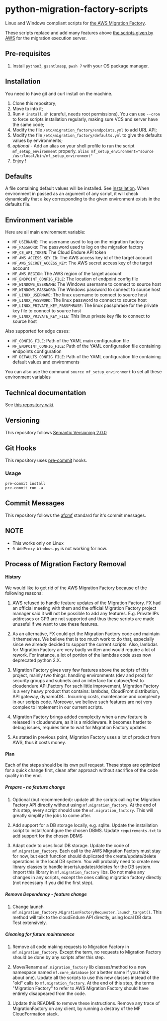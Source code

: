 # python-migration-factory-scripts

Linux and Windows compliant scripts for [the AWS Migration Factory](https://docs.aws.amazon.com/solutions/latest/aws-cloudendure-migration-factory-solution/welcome.html).

These scripts replace and add many features above [the scripts given by AWS](https://github.com/awslabs/aws-cloudendure-migration-factory-solution/blob/master/source/automation-scripts.zip) for the migration execution server.

## Pre-requisites

1. Install `python3`, `gssntlmssp`, `pwsh 7` with your OS package manager.

## Installation

You need to have git and curl install on the machine.

1. Clone this repository;
1. Move to into it;
1. Run `# install.sh` (careful, needs root permissions). You can use `--cron` to force scripts installation regularly, making sure VCS and server have the same code;
1. Modify the file `/etc/migration_factory/endpoints.yml` to add URL API;
1. Modify the file `/etc/migration_factory/defaults.yml` to give the defaults values by environments;
1. *optional* - Add an alias on your shell profile to run the script `mf_setup_environment` properly. `alias mf_setup_environment="source /usr/local/bin/mf_setup_environment"`
1. Enjoy !

## Defaults

A file containing default values will be installed. See [installation](#installation).
When environment in passed as an argument of any script, it will check dynamically that a key corresponding to the given environment exists in the defaults file.

## Environment variable

Here are all main environment variable:

* `MF_USERNAME`: The username used to log on the migration factory
* `MF_PASSWORD`: The password used to log on the migration factory
* `MF_CE_API_TOKEN`: The Cloud Endure API token
* `MF_AWS_ACCESS_KEY_ID`: The AWS access key id of the target account
* `MF_AWS_SECRET_ACCESS_KEY`: The AWS secret access key of the target account
* `MF_AWS_REGION`: The AWS region of the target account
* `MF_ENDPOINT_CONFIG_FILE`: The location of endpoint config file
* `MF_WINDOWS_USERNAME`: The Windows username to connect to source host
* `MF_WINDOWS_PASSWORD`: The Windows password to connect to source host
* `MF_LINUX_USERNAME`: The linux username to connect to source host
* `MF_LINUX_PASSWORD`: The linux password to connect to source host
* `MF_LINUX_PRIVATE_KEY_PASSPHRASE`: The linux passphrase for the private key file to connect to source host
* `MF_LINUX_PRIVATE_KEY_FILE`: This linux private key file to connect to source host


Also supported for edge cases:

* `MF_CONFIG_FILE`: Path of the YAML main configuration file
* `MF_ENDPOINT_CONFIG_FILE`: Path of the YAML configuration file containing endpoints configuration
* `MF_DEFAULTS_CONFIG_FILE`: Path of the YAML configuration file containing default values and environments

You can also use the command `source mf_setup_environment` to set all these environment variables

## Technical documentation

See [this repository wiki](https://github.com/FXinnovation/fx-python-migration-factory-scripts/wiki).

## Versioning
This repository follows [Semantic Versioning 2.0.0](https://semver.org/)

## Git Hooks
This repository uses [pre-commit](https://pre-commit.com/) hooks.

### Usage

```
pre-commit install
pre-commit run -a
```

## Commit Messages

This repository follows the [afcmf](https://github.com/FXinnovation/fx-pre-commit-afcmf) standard for it's commit messages.

## NOTE

* This works only on Linux
* `0-AddProxy-Windows.py` is not working for now.

## Process of Migration Factory Removal

#### History

We would like to get rid of the AWS Migration Factory because of the following reasons:

1. AWS refused to handle feature updates of the Migration Factory.
FX had an official meeting with them and the official Migration Factory project manager said it will not be possible to add any features.
E.g. Private IPs addresses or GP3 are not supported and thus these scripts are made unuseful if we want to use these features.

1. As an alternative, FX could get the Migration Factory code and maintain it themselves.
We believe that is too much work to do that, especially since we already decided to support the current scripts.
Also, lambdas for Migration Factory are very badly written and would require a lot of rework.
For instance, a lot of portion of the lambdas code uses now deprecated python 2.X.

1. Migration Factory gives very few features above the scripts of this project, mainly two things: handling environments (dev and prod) for security groups and subnets and an interface for cutover/test to cloudendure API.Factory
For such little improvement, Migration Factory is a very heavy product that contains: lambdas, CloudFront distribution, API gateway, dynamoDB… Incurring costs, maintenance and complexity in our scripts code.
Moreover, we believe such features are not very complex to implement in our current scripts.

1. Migration Factory brings added complexity when a new feature is released in cloudendure, as it is a middleware.
It becomes harder to debug issues, requires time to wait for Migration Factory updates.

1. As stated in previous point, Migration Factory uses a lot of product from AWS, thus it costs money.

#### Plan

Each of the steps should be its own pull request.
These steps are optimized for a quick change first, clean after approach without sacrifice of the code quality in the end.

##### Prepare - no feature change

1. Optional (but recommended): update all the scripts calling the Migration Factory API directly without using `mf.migration_factory`.
At the end of this step, every script should use the `mf.migration_factory`.
This will greatly simplify the jobs to come after.

1. Add support for a DB storage locally, e.g. sqlite.
Update the installation script to install/configure the chosen DBMS.
Update `requirements.txt` to add support for the chosen DBMS

1. Adapt code to uses local DB storage.
Update the code of `mf.migration_factory`.
Each call to the AWS Migration Factory must stay for now, but each function should duplicated the create/update/delete operations in the local DB system.
You will probably need to create new library classes to handle inserts/updates/deletes for the DB system.
Import this library in `mf.migration_factory` libs.
Do not make any changes in any scripts, except the ones calling migration factory directly (not necessary if you did the first step).

##### Remove Dependency - feature change

1. Change launch `mf.migration_factory.MigrationFactoryRequester.launch_target()`.
This method will talk to the cloudEndure API directly, using local DB data.
Test extensively.

##### Cleaning for future maintenance

1. Remove all code making requests to Migration Factory in `mf.migration_factory`.
Except the term, no requests to Migration Factory should be done by any scripts after this step.

1. Move/Rename `mf.migration_factory` lib classes/method to a new namespace named `mf.core_database` (or a better name if you think about one).
Update all the scripts to use this new classes instead of the "old" calls to `mf.migration_factory`.
At the end of this step, the terms "Migration Factory" to refer to AWS Migration Factory should have entirely disappeared from the code.

1. Update this README to remove these instructions.
Remove any trace of MigrationFactory on any client, by running a destroy of the MF CloudFormation stack.
